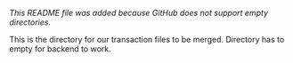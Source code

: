 *This README file was added because GitHub does not support empty directories.*

This is the directory for our transaction files to be merged.
Directory has to empty for backend to work.
